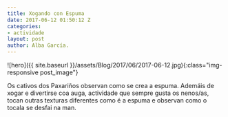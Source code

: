 ```yaml
---
title: Xogando con Espuma
date: 2017-06-12 01:50:12 Z
categories:
- actividade
layout: post
author: Alba García.
---
```


![hero]({{ site.baseurl }}/assets/Blog/2017/06/2017-06-12.jpg){:class="img-responsive post_image"}
<br>

Os cativos dos Paxariños observan como se crea a espuma. Ademáis de xogar e divertirse coa auga, actividade que sempre gusta os nenos/as, tocan outras texturas diferentes como é a espuma e observan como o tocala se desfai na man.